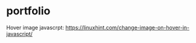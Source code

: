 # portfolio










Hover image javascrpt: https://linuxhint.com/change-image-on-hover-in-javascript/

